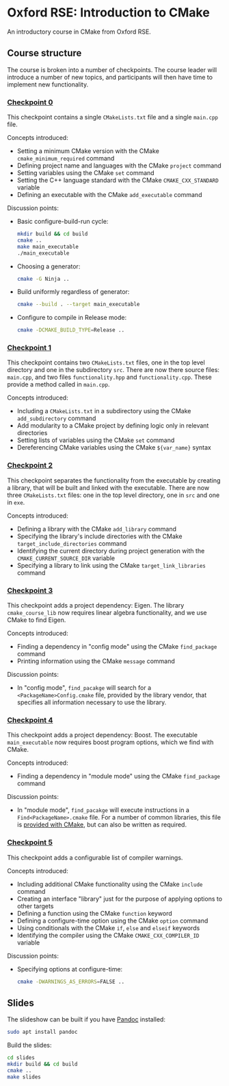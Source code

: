 # Oxford RSE: Introduction to CMake

An introductory course in CMake from Oxford RSE.

## Course structure

The course is broken into a number of checkpoints.
The course leader will introduce a number of new topics, and participants will then have time to implement new functionality.


### [Checkpoint 0](./checkpoint_0)

This checkpoint contains a single `CMakeLists.txt` file and a single `main.cpp` file.

Concepts introduced:

- Setting a minimum CMake version with the CMake `cmake_minimum_required` command
- Defining project name and languages with the CMake `project` command
- Setting variables using the CMake `set` command
- Setting the C++ language standard with the CMake `CMAKE_CXX_STANDARD` variable
- Defining an executable with the CMake `add_executable` command

Discussion points:

- Basic configure-build-run cycle:
  ```bash
  mkdir build && cd build
  cmake ..
  make main_executable
  ./main_executable
  ```
- Choosing a generator:
  ```bash
  cmake -G Ninja ..
  ```
- Build uniformly regardless of generator:
  ```bash
  cmake --build . --target main_executable
  ```
- Configure to compile in Release mode:
  ```bash
  cmake -DCMAKE_BUILD_TYPE=Release ..
  ```


### [Checkpoint 1](./checkpoint_1)

This checkpoint contains two `CMakeLists.txt` files, one in the top level directory and one in the subdirectory `src`.
There are now there source files: `main.cpp`, and two files `functionality.hpp` and `functionality.cpp`.
These provide a method called in `main.cpp`.

Concepts introduced:

- Including a `CMakeLists.txt` in a subdirectory using the CMake `add_subdirectory` command
- Add modularity to a CMake project by defining logic only in relevant directories
- Setting lists of variables using the CMake `set` command
- Dereferencing CMake variables using the CMake `${var_name}` syntax


### [Checkpoint 2](./checkpoint_2)

This checkpoint separates the functionality from the executable by creating a library, that will be built and linked with the executable.
There are now three `CMakeLists.txt` files: one in the top level directory, one in `src` and one in `exe`.

Concepts introduced:

- Defining a library with the CMake `add_library` command
- Specifying the library's include directories with the CMake `target_include_directories` command
- Identifying the current directory during project generation with the `CMAKE_CURRENT_SOURCE_DIR` variable
- Specifying a library to link using the CMake `target_link_libraries` command


### [Checkpoint 3](./checkpoint_3)

This checkpoint adds a project dependency: Eigen.
The library `cmake_course_lib` now requires linear algebra functionality, and we use CMake to find Eigen.

Concepts introduced:

- Finding a dependency in "config mode" using the CMake `find_package` command
- Printing information using the CMake `message` command

Discussion points:

- In "config mode", `find_pacakge` will search for a `<PackageName>Config.cmake` file, provided by the library vendor,
 that specifies all information necessary to use the library.


### [Checkpoint 4](./checkpoint_4)

This checkpoint adds a project dependency: Boost.
The executable `main_executable` now requires boost program options, which we find with CMake.

Concepts introduced:

- Finding a dependency in "module mode" using the CMake `find_package` command

Discussion points:

- In "module mode", `find_pacakge` will execute instructions in a `Find<PackageName>.cmake` file.
 For a number of common libraries, this file is [provided with CMake](https://cmake.org/cmake/help/latest/module/FindBoost.html),
 but can also be written as required.


### [Checkpoint 5](./checkpoint_5)

This checkpoint adds a configurable list of compiler warnings.

Concepts introduced:

- Including additional CMake functionality using the CMake `include` command
- Creating an interface "library" just for the purpose of applying options to other targets
- Defining a function using the CMake `function` keyword
- Defining a configure-time option using the CMake `option` command
- Using conditionals with the CMake `if`, `else` and `elseif` keywords
- Identifying the compiler using the CMake `CMAKE_CXX_COMPILER_ID` variable

Discussion points:

- Specifying options at configure-time:
  ```bash
  cmake -DWARNINGS_AS_ERRORS=FALSE ..
  ```

## Slides

The slideshow can be built if you have [Pandoc](https://pandoc.org/) installed:

```bash
sudo apt install pandoc
```

Build the slides:

```bash
cd slides
mkdir build && cd build
cmake ..
make slides
```
